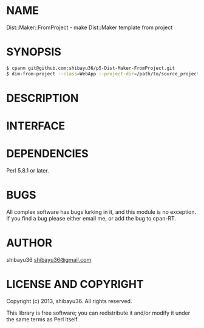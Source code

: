 # NAME

Dist::Maker::FromProject - make Dist::Maker template from project


# SYNOPSIS
```bash
$ cpanm git@github.com:shibayu36/p5-Dist-Maker-FromProject.git
$ dim-from-project --class=WebApp --project-dir=/path/to/source_project_dir --config-file=/path/to/replace_setting_file > lib/Dist/Maker/Template/WebApp.pm
```

# DESCRIPTION

# INTERFACE

# DEPENDENCIES

Perl 5.8.1 or later.

# BUGS

All complex software has bugs lurking in it, and this module is no
exception. If you find a bug please either email me, or add the bug
to cpan-RT.

# AUTHOR

shibayu36 <shibayu36@gmail.com>

# LICENSE AND COPYRIGHT

Copyright (c) 2013, shibayu36. All rights reserved.

This library is free software; you can redistribute it and/or modify
it under the same terms as Perl itself.
